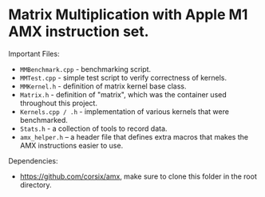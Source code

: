 # Matrix Multiplication with Apple M1 AMX instruction set.

Important Files:

- `MMBenchmark.cpp` - benchmarking script.
- `MMTest.cpp` - simple test script to verify correctness of kernels.
- `MMKernel.h` - definition of matrix kernel base class.
- `Matrix.h` - definition of "matrix", which was the container used throughout this project.
- `Kernels.cpp / .h` - implementation of various kernels that were benchmarked.
- `Stats.h` - a collection of tools to record data.
- `amx_helper.h` – a header file that defines extra macros that makes the AMX instructions easier to use.

Dependencies:

- https://github.com/corsix/amx, make sure to clone this folder in the root directory.
